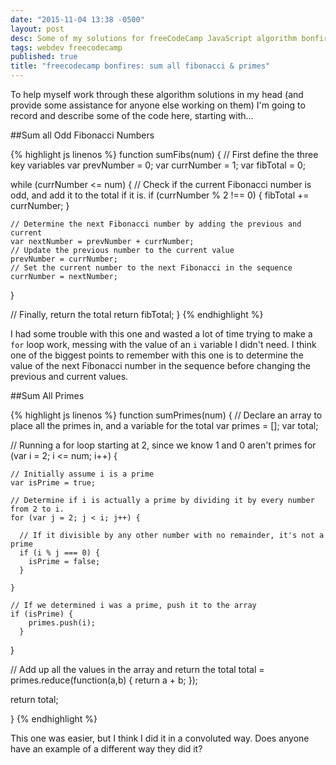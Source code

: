 ```yaml
---
date: "2015-11-04 13:38 -0500"
layout: post
desc: Some of my solutions for freeCodeCamp JavaScript algorithm bonfires explained.
tags: webdev freecodecamp
published: true
title: "freecodecamp bonfires: sum all fibonacci & primes"
---
```


To help myself work through these algorithm solutions in my head (and provide some assistance for anyone else working on them) I'm going to record and describe some of the code here, starting with...

##Sum all Odd Fibonacci Numbers

{% highlight js linenos %}
function sumFibs(num) {
  // First define the three key variables
  var prevNumber = 0;
  var currNumber = 1;
  var fibTotal = 0;
  
  while (currNumber <= num) {
  	// Check if the current Fibonacci number is odd, and add it to the total if it is.
    if (currNumber % 2 !== 0) {
      fibTotal += currNumber;
    }
    
    // Determine the next Fibonacci number by adding the previous and current
    var nextNumber = prevNumber + currNumber;
    // Update the previous number to the current value
    prevNumber = currNumber;
    // Set the current number to the next Fibonacci in the sequence
    currNumber = nextNumber;
  }
 
 // Finally, return the total
 return fibTotal;
}
{% endhighlight %}

I had some trouble with this one and wasted a lot of time trying to make a `for` loop work, messing with the value of an `i` variable I didn't need. I think one of the biggest points to remember with this one is to determine the value of the next Fibonacci number in the sequence before changing the previous and current values.

##Sum All Primes

{% highlight js linenos %}
function sumPrimes(num) {
  // Declare an array to place all the primes in, and a variable for the total
  var primes = [];
  var total;
  
  // Running a for loop starting at 2, since we know 1 and 0 aren't primes
  for (var i = 2; i <= num; i++) {
    
    // Initially assume i is a prime
    var isPrime = true;
    
    // Determine if i is actually a prime by dividing it by every number from 2 to i.
    for (var j = 2; j < i; j++) {
      
      // If it divisible by any other number with no remainder, it's not a prime
      if (i % j === 0) {
        isPrime = false;
      }
      
    }
    
    // If we determined i was a prime, push it to the array
    if (isPrime) {
        primes.push(i);
      }
    
  }
  
  // Add up all the values in the array and return the total
  total = primes.reduce(function(a,b) {
    return a + b;
  });
  
  return total;

}
{% endhighlight %}

This one was easier, but I think I did it in a convoluted way. Does anyone have an example of a different way they did it?
